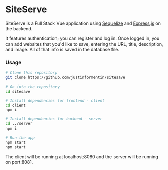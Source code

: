 # SiteServe

SiteServe is a Full Stack Vue application using [Sequelize](http://docs.sequelizejs.com/) and [Express.js](http://expressjs.com/) on the backend. 

It features authentication; you can register and log in. Once logged in, you can add websites that you'd like to save, entering the URL, title, description, and image. All of that info is saved in the database file.

### Usage


```bash
# Clone this repository
git clone https://github.com/justinformentin/sitesave

# Go into the repository
cd sitesave

# Install dependencies for frontend - client
cd client
npm i

# Install dependencies for backend - server
cd ../server
npm i

# Run the app
npm start
npm start
```

The client will be running at localhost:8080 and the server will be running on port:8081.

